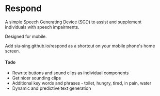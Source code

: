 # Respond

A simple Speech Generating Device (SGD) to assist and supplement individuals with speech impairments.

Designed for mobile.

Add siu-sing.github.io/respond as a shortcut on your mobile phone's home screen.

#### Todo
- Rewrite buttons and sound clips as individual components
- Get nicer sounding clips
- Additional key words and phrases - toilet, hungry, tired, in pain, water
- Dynamic and predictive text generation